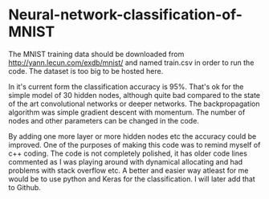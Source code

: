 # Neural-network-classification-of-MNIST
The MNIST training data should be downloaded from http://yann.lecun.com/exdb/mnist/ and named train.csv in order to run the code. The dataset is too big to be hosted here.

In it's current form the classification accuracy is 95%. That's ok for the simple model of 30 hidden nodes, although quite bad compared to the state of the art convolutional networks or deeper networks. The backpropagation algorithm was simple gradient descent with momentum. The number of nodes and other parameters can be changed in the code.

By adding one more layer or more hidden nodes etc the accuracy could be improved. One of the purposes of making this code was to remind myself of c++ coding. The code is not completely polished, it has older code lines commented as I was playing around with dynamical allocating and had problems with stack overflow etc. A better and easier way atleast for me would be to use python and Keras for the classification. I will later add that to Github.

